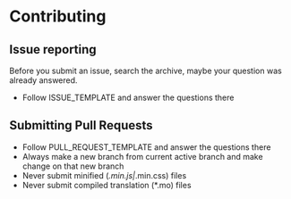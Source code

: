 # Contributing

## Issue reporting

Before you submit an issue, search the archive, maybe your question was already answered.

* Follow ISSUE_TEMPLATE and answer the questions there

## Submitting Pull Requests

* Follow PULL_REQUEST_TEMPLATE and answer the questions there
* Always make a new branch from current active branch and make change on that new branch
* Never submit minified (*.min.js|*.min.css) files
* Never submit compiled translation (*.mo) files
